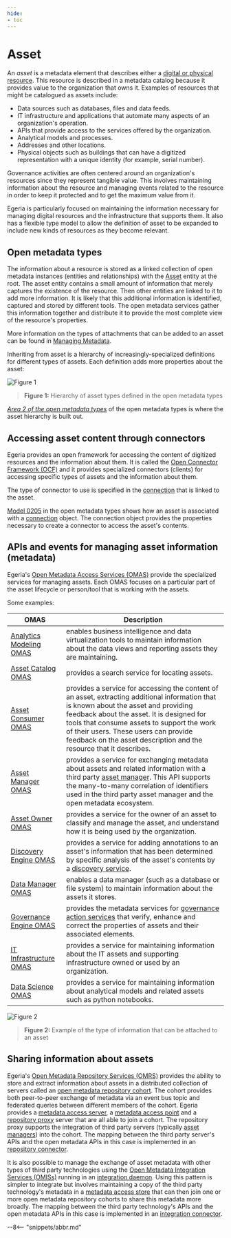 ```yaml
---
hide:
- toc
---
```


<!-- SPDX-License-Identifier: CC-BY-4.0 -->
<!-- Copyright Contributors to the Egeria project. -->

# Asset

An *asset* is a metadata element that describes either a [digital or physical resource](/concepts/resource).  This resource is described in a metadata catalog because it provides value to the organization that owns it.
Examples of resources that might be catalogued as assets include:

- Data sources such as databases, files and data feeds.
- IT infrastructure and applications that automate many aspects of an organization's operation.
- APIs that provide access to the services offered by the organization.
- Analytical models and processes.
- Addresses and other locations. 
- Physical objects such as buildings that can have a digitized representation with a unique identity (for example, serial number).

Governance activities are often centered around an organization's resources since they represent tangible value. This involves maintaining information about the resource and managing events related to the resource in order to keep it protected and to get the maximum value from it.

Egeria is particularly focused on maintaining the information necessary for managing digital resources and the infrastructure that supports them. It also has a flexible type model to allow the definition of asset to be expanded to include new kinds of resources as they become relevant.

## Open metadata types

The information about a resource is stored as a linked collection of open metadata instances (entities and relationships) with the [Asset](/types/0/0010-Base-Model/#asset) entity at the root. The asset entity contains a small amount of information that merely captures the existence of the resource. Then other entities are linked to it to add more information. It is likely that this additional information is identified, captured and stored by different tools. The open metadata services gather this information together and distribute it to provide the most complete view of the resource's properties. 

More information on the types of attachments that can be added to an asset can be found in [Managing Metadata](/patterns/managing-metadata/overview).

Inheriting from asset is a hierarchy of increasingly-specialized definitions for different types of assets. Each definition adds more properties about the asset:

![Figure 1](asset-hierarchy.svg)
> **Figure 1:** Hierarchy of asset types defined in the open metadata types

*[Area 2 of the open metadata types](/types/2)* of the open metadata types is where the asset hierarchy is built out. 


## Accessing asset content through connectors

Egeria provides an open framework for accessing the content of digitized resources and the information about them. It is called the [Open Connector Framework (OCF)](/frameworks/ocf/overview) and it provides specialized connectors (clients) for accessing specific types of assets and the information about them.

The type of connector to use is specified in the [connection](/concepts/connection) that is linked to the asset.

[Model 0205](/types/2/0205-Connection-Linkage) in the open metadata types shows how an asset is associated with a [connection](/concepts/connection) object. The connection object provides the properties necessary to create a connector to access the asset's contents.

## APIs and events for managing asset information (metadata)

Egeria's [Open Metadata Access Services (OMAS)](/services/omas) provide the specialized services for managing assets. Each OMAS focuses on a particular part of the asset lifecycle or person/tool that is working with the assets.

Some examples:

| OMAS | Description |
|---|---|
| [Analytics Modeling OMAS](/services/omas/analytics-modeling/overview) | enables business intelligence and data virtualization tools to maintain information about the data views and reporting assets they are maintaining. |
| [Asset Catalog OMAS](/services/omas/asset-catalog/overview) | provides a search service for locating assets. |
| [Asset Consumer OMAS](/services/omas/asset-consumer/overview) | provides a service for accessing the content of an asset, extracting additional information that is known about the asset and providing feedback about the asset. It is designed for tools that consume assets to support the work of their users. These users can provide feedback on the asset description and the resource that it describes. |
| [Asset Manager OMAS](/services/omas/asset-manager/overview) | provides a service for exchanging metadata about assets and related information with a third party [asset manager](/concepts/server-capability). This API supports the many-to-many correlation of identifiers used in the third party asset manager and the open metadata ecosystem. |
| [Asset Owner OMAS](/services/omas/asset-owner/overview) | provides a service for the owner of an asset to classify and manage the asset, and understand how it is being used by the organization. |
| [Discovery Engine OMAS](/services/omas/discovery-engine/overview) | provides a service for adding annotations to an asset's information that has been determined by specific analysis of the asset's contents by a [discovery service](/concepts/open-discovery-service). |
| [Data Manager OMAS](/services/omas/data-manager/overview) | enables a data manager (such as a database or file system) to maintain information about the assets it stores. |
| [Governance Engine OMAS](/services/omas/governance-engine/overview) | provides the metadata services for [governance action services](/concepts/governance-action-service) that verify, enhance and correct the properties of assets and their associated elements. |
| [IT Infrastructure OMAS](/services/omas/it-infrastructure/overview) | provides a service for maintaining information about the IT assets and supporting infrastructure owned or used by an organization. |
| [Data Science OMAS](/services/omas/data-science/overview) | provides a service for maintaining information about analytical models and related assets such as python notebooks. |


![Figure 2](asset-example.svg)
> **Figure 2:** Example of the type of information that can be attached to an asset

## Sharing information about assets

Egeria's [Open Metadata Repository Services (OMRS)](/services/omrs) provides the ability to store and extract information about assets in a distributed collection of servers called an [open metadata repository cohort](/concepts/cohort-member). The cohort provides both peer-to-peer exchange of metadata via an event bus topic and federated queries between different members of the cohort. Egeria provides a [metadata access server](/concepts/metadata-access-server), a [metadata access point](/concepts/metadata-access-point) and a [repository proxy](/concepts/repository-proxy) server that are all able to join a cohort. The repository proxy supports the integration of third party servers (typically [asset managers](/software-capability/#asset-manager)) into the cohort. The mapping between the third party server's APIs and the open metadata APIs in this case is implemented in an [repository connector](/concepts/repository-connector).

It is also possible to manage the exchange of asset metadata with other types of third party technologies using the [Open Metadata Integration Services (OMISs)](/services/omis) running in an [integration daemon](/concepts/integration-daemon). Using this pattern is simpler to integrate but involves maintaining a copy of the third party technology's metadata in a [metadata access store](/concepts/metadata-access-store) that can then join one or more open metadata repository cohorts to share this metadata more broadly. The mapping between the third party technology's APIs and the open metadata APIs in this case is implemented in an [integration connector](/connectors/integration-connector).

--8<-- "snippets/abbr.md"
